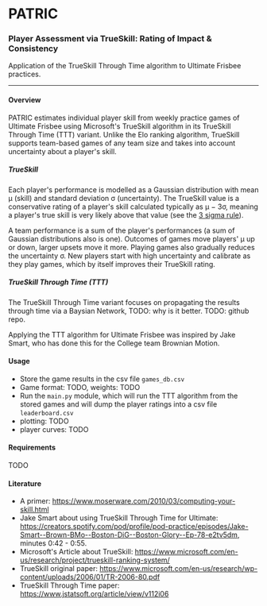 # PATRIC
### Player Assessment via TrueSkill: Rating of Impact & Consistency
Application of the TrueSkill Through Time algorithm to Ultimate Frisbee practices.

---
#### Overview 
PATRIC estimates individual player skill from weekly practice games of Ultimate Frisbee using Microsoft's TrueSkill algorithm in its TrueSkill Through Time (TTT) variant. Unlike the Elo ranking algorithm, TrueSkill supports team-based games of any team size and takes into account uncertainty about a player's skill.

##### TrueSkill

Each player's performance is modelled as a Gaussian distribution with mean μ (skill) and standard deviation σ (uncertainty). The TrueSkill value is a conservative rating of a player's skill calculated typically as μ − 3σ, meaning a player's true skill is very likely above that value (see the [3 sigma rule](https://en.wikipedia.org/wiki/68%E2%80%9395%E2%80%9399.7_rule)).

A team performance is a sum of the player's performances (a sum of Gaussian distributions also is one). Outcomes of games move players' μ up or down, larger upsets move it more. Playing games also gradually reduces the uncertainty σ. New players start with high uncertainty and calibrate as they play games, which by itself improves their TrueSkill rating.

##### TrueSkill Through Time (TTT)
The TrueSkill Through Time variant focuses on propagating the results through time via a Baysian Network, TODO: why is it better. TODO: github repo.

Applying the TTT algorithm for Ultimate Frisbee was inspired by Jake Smart, who has done this for the College team Brownian Motion.

#### Usage
- Store the game results in the csv file `games_db.csv`
- Game format: TODO, weights: TODO
- Run the `main.py` module, which will run the TTT algorithm from the stored games and will dump the player ratings into a csv  file `leaderboard.csv`
- plotting: TODO
- player curves: TODO


#### Requirements
TODO

#### Literature
- A primer: https://www.moserware.com/2010/03/computing-your-skill.html
- Jake Smart about using TrueSkill Through Time for Ultimate: https://creators.spotify.com/pod/profile/pod-practice/episodes/Jake-Smart--Brown-BMo--Boston-DiG--Boston-Glory--Ep-78-e2tv5dm, minutes 0:42 - 0:55.
- Microsoft's Article about TrueSkill: https://www.microsoft.com/en-us/research/project/trueskill-ranking-system/
- TrueSkill original paper: https://www.microsoft.com/en-us/research/wp-content/uploads/2006/01/TR-2006-80.pdf
- TrueSkill Through Time paper: https://www.jstatsoft.org/article/view/v112i06

